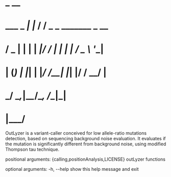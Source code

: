 #               _     __
#    ___  _   _| |_  / / _   _ _______ _ __
#   / _ \| | | | __|/ / | | | |_  / _ \ '__|
#  | (_) | |_| | |_/ /__| |_| |/ /  __/ |
#   \___/ \__,_|\__\____/\__, /___\___|_|
#                        |___/

OutLyzer is a variant-caller conceived for low allele-ratio mutations detection,
based on sequencing background noise evaluation.
It evaluates if the mutation is significantly different from background noise,
using modified Thompson tau technique.

positional arguments:
  {calling,positionAnalysis,LICENSE}
                        outLyzer functions

optional arguments:
  -h, --help            show this help message and exit
